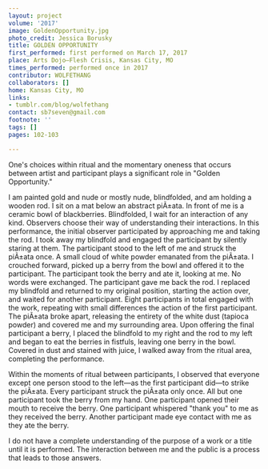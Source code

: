 ```yaml
---
layout: project
volume: '2017'
image: GoldenOpportunity.jpg
photo_credit: Jessica Borusky
title: GOLDEN OPPORTUNITY
first_performed: first performed on March 17, 2017
place: Arts Dojo—Flesh Crisis, Kansas City, MO
times_performed: performed once in 2017
contributor: WOLFETHANG
collaborators: []
home: Kansas City, MO
links:
- tumblr.com/blog/wolfethang
contact: sb7seven@gmail.com
footnote: ''
tags: []
pages: 102-103

---
```


One's choices within ritual and the momentary oneness that occurs between artist and participant plays a significant role in "Golden Opportunity."

I am painted gold and nude or mostly nude, blindfolded, and am holding a wooden rod. I sit on a mat below an abstract piÃ±ata. In front of me is a ceramic bowl of blackberries. Blindfolded, I wait for an interaction of any kind. Observers choose their way of understanding their interactions. In this performance, the initial observer participated by approaching me and taking the rod. I took away my blindfold and engaged the participant by silently staring at them. The participant stood to the left of me and struck the piÃ±ata once. A small cloud of white powder emanated from the piÃ±ata. I crouched forward, picked up a berry from the bowl and offered it to the participant. The participant took the berry and ate it, looking at me. No words were exchanged. The participant gave me back the rod. I replaced my blindfold and returned to my original position, starting the action over, and waited for another participant. Eight participants in total engaged with the work, repeating with small differences the action of the first participant. The piÃ±ata broke apart, releasing the entirety of the white dust (tapioca powder) and covered me and my surrounding area. Upon offering the final participant a berry, I placed the blindfold to my right and the rod to my left and began to eat the berries in fistfuls, leaving one berry in the bowl. Covered in dust and stained with juice, I walked away from the ritual area, completing the performance.

Within the moments of ritual between participants, I observed that everyone except one person stood to the left—as the first participant did—to strike the piÃ±ata. Every participant struck the piÃ±ata only once. All but one participant took the berry from my hand. One participant opened their mouth to receive the berry. One participant whispered "thank you" to me as they received the berry. Another participant made eye contact with me as they ate the berry.

I do not have a complete understanding of the purpose of a work or a title until it is performed. The interaction between me and the public is a process that leads to those answers.
